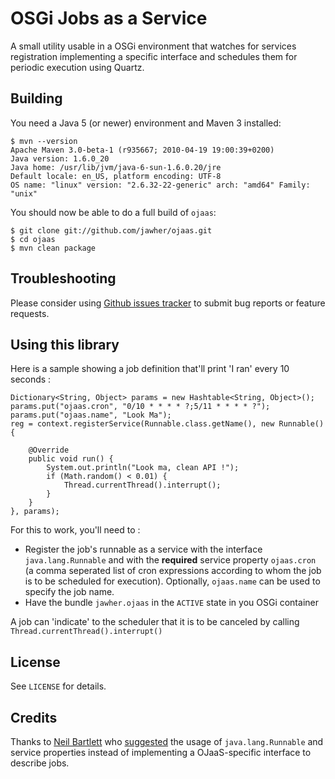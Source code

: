 OSGi Jobs as a Service
=======================

A small utility usable in a OSGi environment that watches for services registration implementing a specific interface and schedules them for periodic execution using Quartz.

Building
--------

You need a Java 5 (or newer) environment and Maven 3 installed:

    $ mvn --version
    Apache Maven 3.0-beta-1 (r935667; 2010-04-19 19:00:39+0200)
    Java version: 1.6.0_20
    Java home: /usr/lib/jvm/java-6-sun-1.6.0.20/jre
    Default locale: en_US, platform encoding: UTF-8
    OS name: "linux" version: "2.6.32-22-generic" arch: "amd64" Family: "unix"

You should now be able to do a full build of `ojaas`:

    $ git clone git://github.com/jawher/ojaas.git
    $ cd ojaas
    $ mvn clean package



Troubleshooting
---------------

Please consider using [Github issues tracker](http://github.com/jawher/ojaas/issues) to submit bug reports or feature requests.


Using this library
------------------

Here is a sample showing a job definition that'll print 'I ran' every 10 seconds :

    Dictionary<String, Object> params = new Hashtable<String, Object>();
    params.put("ojaas.cron", "0/10 * * * * ?;5/11 * * * * ?");
    params.put("ojaas.name", "Look Ma");
    reg = context.registerService(Runnable.class.getName(), new Runnable() {
    
    	@Override
    	public void run() {
    		System.out.println("Look ma, clean API !");
    		if (Math.random() < 0.01) {
    			Thread.currentThread().interrupt();
    		}
    	}
    }, params);
    


For this to work, you'll need to :

* Register the job's runnable as a service with the interface `java.lang.Runnable` and with the **required** service property `ojaas.cron` (a comma seperated list of cron expressions according to whom the job is to be scheduled for execution). Optionally, `ojaas.name` can be used to specify the job name. 
* Have the bundle `jawher.ojaas` in the `ACTIVE` state in you OSGi container

A job can 'indicate' to the scheduler that it is to be canceled by calling `Thread.currentThread().interrupt()`

License
-------

See `LICENSE` for details.

Credits
-------
Thanks to [Neil Bartlett](http://njbartlett.name/blog) who [suggested](http://twitter.com/njbartlett/status/16730020595) the usage of `java.lang.Runnable` and service properties instead of implementing a OJaaS-specific interface to describe jobs.
